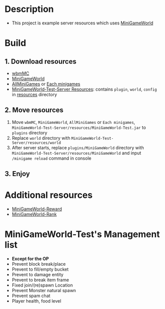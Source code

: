 # Description
- This project is example server resources which uses [MiniGameWorld]

# Build
## 1. Download resources
- [wbmMC]
- [MiniGameWorld]
- [AllMiniGames] or [Each minigames]
- [MiniGameWorld-Test-Server Resources]: contains `plugin`, `world`, `config` in [resources](/resources) directory

## 2. Move resources
1. Move `wbmMC`, `MiniGameWorld`, `AllMiniGames` or `Each minigames`, `MiniGameWorld-Test-Server/resources/MiniGameWorld-Test.jar` to `plugins` directory
2. Replace `world` directory with `MiniGameWorld-Test-Server/resources/world`
3. After server starts, replace `plugins/MiniGameWorld` directory with `MiniGameWorld-Test-Server/resources/MiniGameWorld` and input `/minigame reload` command in console

## 3. Enjoy

# Additional resources
- [MiniGameWorld-Reward]
- [MiniGameWorld-Rank]

# MiniGameWorld-Test's Management list
- **Except for the OP**
- Prevent block break/place
- Prevent to fill/empty bucket
- Prevent to damage entity
- Prevent to break item frame
- Fixed join/(re)spawn Location
- Prevent Monster natural spawn
- Prevent spam chat
- Player health, food level







[wbmMC]: https://github.com/worldbiomusic/wbmMC/releases
[MiniGameWorld]: https://github.com/MiniGameWorlds/MiniGameWorld/releases
[AllMiniGames]: https://github.com/MiniGameWorlds/AllMiniGames/releases
[Each minigames]: https://github.com/MiniGameWorlds/MiniGameWorld/discussions/categories/minigames
[MiniGameWorld-Test-Server Resources]: https://github.com/MiniGameWorlds/MiniGameWorld-Test-Server/archive/refs/heads/main.zip
[MiniGameWorld-Reward]: https://github.com/MiniGameWorlds/MiniGameWorld-Reward/releases
[MiniGameWorld-Rank]: https://github.com/MiniGameWorlds/MiniGameWorld-Rank/releases
